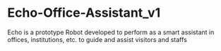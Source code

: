 # Echo-Office-Assistant_v1
Echo is a prototype Robot developed to perform as a smart assistant in offices, institutions, etc. to guide and assist visitors and staffs
